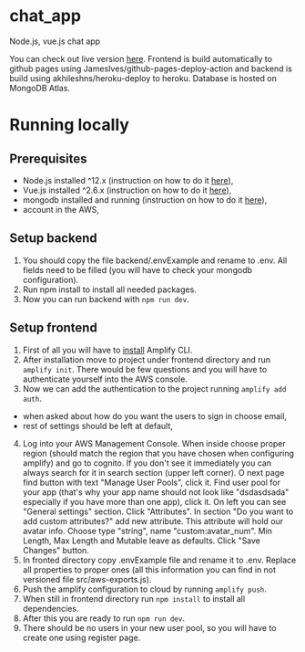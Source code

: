# chat_app

Node.js, vue.js chat app

You can check out live version [here](https://markiewiczjulian.github.io/chat_app_prod_ready). Frontend is build automatically to github pages using JamesIves/github-pages-deploy-action and backend is build using akhileshns/heroku-deploy to heroku. Database is hosted on MongoDB Atlas.

# Running locally

## Prerequisites

- Node.js installed ^12.x (instruction on how to do it [here](https://nodejs.org/en/)),
- Vue.js installed ^2.6.x (instruction on how to do it [here](https://vuejs.org/v2/guide/installation.html)),
- mongodb installed and running (instruction on how to do it [here](https://docs.mongodb.com/manual/installation/)),
- account in the AWS,

## Setup backend

1. You should copy the file backend/.envExample and rename to .env. All fields need to be filled (you will have to check your mongodb configuration).
2. Run npm install to install all needed packages.
3. Now you can run backend with `npm run dev`.

## Setup frontend

1. First of all you will have to [install](https://docs.amplify.aws/cli/start/install) Amplify CLI.
2. After installation move to project under frontend directory and run `amplify init`. There would be few questions and you will have to authenticate yourself into the AWS console.
3. Now we can add the authentication to the project running `amplify add auth`.

- when asked about how do you want the users to sign in choose email,
- rest of settings should be left at default,

4. Log into your AWS Management Console. When inside choose proper region (should match the region that you have chosen when configuring amplify) and go to cognito. If you don't see it immediately you can always search for it in search section (upper left corner). O next page find button with text "Manage User Pools", click it. Find user pool for your app (that's why your app name should not look like "dsdasdsada" especially if you have more than one app), click it. On left you can see "General settings" section. Click "Attributes". In section "Do you want to add custom attributes?" add new attribute. This attribute will hold our avatar info. Choose type "string", name "custom:avatar_num". Min Length, Max Length and Mutable leave as defaults. Click "Save Changes" button.
5. In fronted directory copy .envExample file and rename it to .env. Replace all properties to proper ones (all this information you can find in not versioned file src/aws-exports.js).
6. Push the amplify configuration to cloud by running `amplify push`.
7. When still in frontend directory run `npm install` to install all dependencies.
8. After this you are ready to run `npm run dev`.
9. There should be no users in your new user pool, so you will have to create one using register page.
